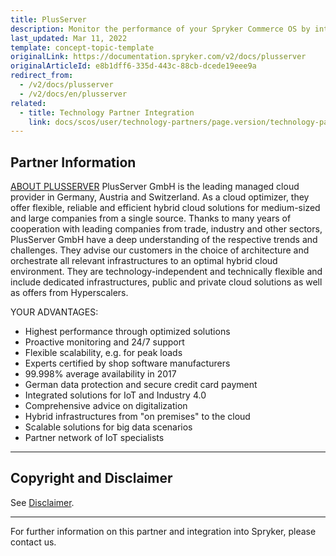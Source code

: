```yaml
---
title: PlusServer
description: Monitor the performance of your Spryker Commerce OS by integrating PlusServer into your online shop.
last_updated: Mar 11, 2022
template: concept-topic-template
originalLink: https://documentation.spryker.com/v2/docs/plusserver
originalArticleId: e8b1dff6-335d-443c-88cb-dcede19eee9a
redirect_from:
  - /v2/docs/plusserver
  - /v2/docs/en/plusserver
related:
  - title: Technology Partner Integration
    link: docs/scos/user/technology-partners/page.version/technology-partners.html
---
```


## Partner Information

[ABOUT PLUSSERVER](https://www.plusserver.com/) 
PlusServer GmbH is the leading managed cloud provider in Germany, Austria and Switzerland. As a cloud optimizer, they offer flexible, reliable and efficient hybrid cloud solutions for medium-sized and large companies from a single source. Thanks to many years of cooperation with leading companies from trade, industry and other sectors, PlusServer GmbH have a deep understanding of the respective trends and challenges. They advise our customers in the choice of architecture and orchestrate all relevant infrastructures to an optimal hybrid cloud environment. They are technology-independent and technically flexible and include dedicated infrastructures, public and private cloud solutions as well as offers from Hyperscalers. 

YOUR ADVANTAGES: 

* Highest performance through optimized solutions
* Proactive monitoring and 24/7 support
* Flexible scalability, e.g. for peak loads
* Experts certified by shop software manufacturers
* 99.998% average availability in 2017
* German data protection and secure credit card payment
* Integrated solutions for IoT and Industry 4.0
* Comprehensive advice on digitalization
* Hybrid infrastructures from "on premises" to the cloud
* Scalable solutions for big data scenarios
* Partner network of IoT specialists
---

## Copyright and Disclaimer

See [Disclaimer](https://github.com/spryker/spryker-documentation).

---
For further information on this partner and integration into Spryker, please contact us.

<div class="hubspot-forms hubspot-forms--docs">
<div class="hubspot-form" id="hubspot-partners-1">
            <div class="script-embed" data-code="
                                            hbspt.forms.create({
				                                portalId: '2770802',
				                                formId: '163e11fb-e833-4638-86ae-a2ca4b929a41',
              	                                onFormReady: function() {
              		                                const hbsptInit = new CustomEvent('hbsptInit', {bubbles: true});
              		                                document.querySelector('#hubspot-partners-1').dispatchEvent(hbsptInit);
              	                                }
				                            });
            "></div>
</div>
</div>
